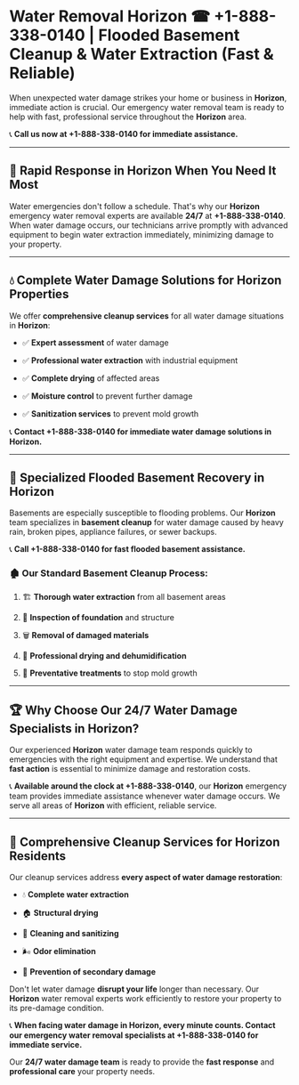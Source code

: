 # Water Removal Horizon ☎ +1-888-338-0140 | Flooded Basement Cleanup & Water Extraction (Fast & Reliable)

When unexpected water damage strikes your home or business in **Horizon**, immediate action is crucial. Our emergency water removal team is ready to help with fast, professional service throughout the **Horizon** area. 

📞 **Call us now at +1-888-338-0140 for immediate assistance.**
---
## 🚀 Rapid Response in Horizon When You Need It Most
Water emergencies don't follow a schedule. That's why our **Horizon** emergency water removal experts are available **24/7** at **+1-888-338-0140**. When water damage occurs, our technicians arrive promptly with advanced equipment to begin water extraction immediately, minimizing damage to your property.
---
## 💧 Complete Water Damage Solutions for Horizon Properties
We offer **comprehensive cleanup services** for all water damage situations in **Horizon**:
- ✅ **Expert assessment** of water damage  
- ✅ **Professional water extraction** with industrial equipment  
- ✅ **Complete drying** of affected areas  
- ✅ **Moisture control** to prevent further damage  
- ✅ **Sanitization services** to prevent mold growth  
📞 **Contact +1-888-338-0140 for immediate water damage solutions in Horizon.**
---
## 🌊 Specialized Flooded Basement Recovery in Horizon
Basements are especially susceptible to flooding problems. Our **Horizon** team specializes in **basement cleanup** for water damage caused by heavy rain, broken pipes, appliance failures, or sewer backups. 
📞 **Call +1-888-338-0140 for fast flooded basement assistance.**
### 🏚️ Our Standard Basement Cleanup Process:
1. 🏗️ **Thorough water extraction** from all basement areas  
2. 🔎 **Inspection of foundation** and structure  
3. 🗑️ **Removal of damaged materials**  
4. 💨 **Professional drying and dehumidification**  
5. 🚫 **Preventative treatments** to stop mold growth  
---
## 🏆 Why Choose Our 24/7 Water Damage Specialists in Horizon?
Our experienced **Horizon** water damage team responds quickly to emergencies with the right equipment and expertise. We understand that **fast action** is essential to minimize damage and restoration costs.
📞 **Available around the clock at +1-888-338-0140**, our **Horizon** emergency team provides immediate assistance whenever water damage occurs. We serve all areas of **Horizon** with efficient, reliable service.
---
## 🧹 Comprehensive Cleanup Services for Horizon Residents
Our cleanup services address **every aspect of water damage restoration**:
- 💧 **Complete water extraction**  
- 🏠 **Structural drying**  
- 🧼 **Cleaning and sanitizing**  
- 🌬️ **Odor elimination**  
- 🚫 **Prevention of secondary damage**  
Don't let water damage **disrupt your life** longer than necessary. Our **Horizon** water removal experts work efficiently to restore your property to its pre-damage condition.
📞 **When facing water damage in Horizon, every minute counts. Contact our emergency water removal specialists at +1-888-338-0140 for immediate service.**
Our **24/7 water damage team** is ready to provide the **fast response** and **professional care** your property needs.

